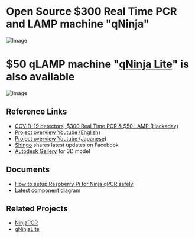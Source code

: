 # Open Source $300 Real Time PCR and LAMP machine "qNinja"

![Image](https://raw.githubusercontent.com/hisashin/Ninja/master/images/photo/Ninja2.jpg)

# $50 qLAMP machine "[qNinja Lite](https://github.com/hisashin/qNinjaLite)" is also available

![Image](https://raw.githubusercontent.com/hisashin/NinjaLite/master/images/photo/LiteOpen.jpg)

## Reference Links
- [COVID-19 detectors, $300 Real Time PCR & $50 LAMP (Hackaday)](https://hackaday.io/project/174501-covid-19-detectors-300-real-time-pcr-50-lamp)
- [Project overview Youtube (English)](https://youtu.be/CTHiPsfS8_k)
- [Project overview Youtube (Japanese)](https://www.youtube.com/watch?v=D_qZ6llMb-4)
- [Shingo](https://www.facebook.com/hisakawa) shares latest updates on Facebook
- [Autodesk Gellery](https://gallery.autodesk.com/projects/152314/ninja-qpcr) for 3D model

## Documents
- [How to setup Raspberry Pi for Ninja qPCR safely](doc/setup_raspi.md)
- [Latest component diagram](https://www.facebook.com/hisakawa/posts/10158882870144481)

## Related Projects
- [NinjaPCR](https://github.com/hisashin/NinjaPCR)
- [qNinjaLite](https://github.com/hisashin/qNinjaLite)
